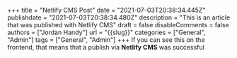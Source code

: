 +++
title = "Netlify CMS Post"
date = "2021-07-03T20:38:34.445Z"
publishdate = "2021-07-03T20:38:34.480Z"
description = "This is an article that was published with Netlify CMS"
draft = false
disableComments = false
authors = ["Jordan Handy"]
url = "{{slug}}"
categories = ["General", "Admin"]
tags = ["General", "Admin"]
+++
If you can see this on the frontend, that means that a publish via **Netlify CMS** was successful
